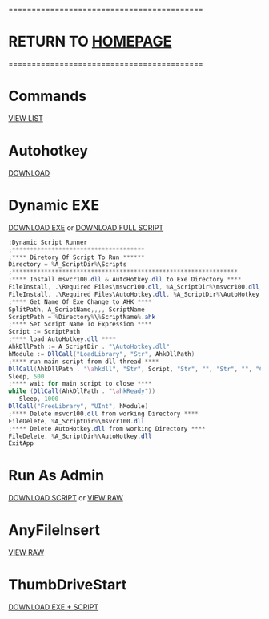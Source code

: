 ==========================================
# RETURN TO [HOMEPAGE](https://pauljohnsgit.github.io/Paul-Johns/)
==========================================

# Commands
[VIEW LIST](https://autohotkey.com/docs_1.0/commands.htm)

# Autohotkey
[DOWNLOAD](https://raw.githubusercontent.com/Pauljohnsgit/AHK/master/AutoHotkey.zip)

# Dynamic EXE 
[DOWNLOAD EXE](https://raw.githubusercontent.com/Pauljohnsgit/AHK/master/Scripts/DynamicScriptExe/AScriptDir.exe) or [DOWNLOAD FULL SCRIPT](https://raw.githubusercontent.com/Pauljohnsgit/AHK/master/Scripts/DynamicScriptExe/DynamicScriptExe.zip)

```actionScript
;Dynamic Script Runner
;*************************************
;**** Diretory Of Script To Run ******
Directory = %A_ScriptDir%\Scripts
;***************************************************************
;**** Install msvcr100.dll & AutoHotkey.dll to Exe Directory ****
FileInstall, .\Required Files\msvcr100.dll, %A_ScriptDir%\msvcr100.dll, 1
FileInstall, .\Required Files\AutoHotkey.dll, %A_ScriptDir%\AutoHotkey.dll, 1
;**** Get Name Of Exe Change to AHK ****
SplitPath, A_ScriptName,,,, ScriptName
ScriptPath = %Directory%\%ScriptName%.ahk
;**** Set Script Name To Expression ****
Script := ScriptPath
;**** load AutoHotkey.dll ****
AhkDllPath := A_ScriptDir . "\AutoHotkey.dll"
hModule := DllCall("LoadLibrary", "Str", AhkDllPath)
;**** run main script from dll thread ****
DllCall(AhkDllPath . "\ahkdll", "Str", Script, "Str", "", "Str", "", "Cdecl UPTR")
Sleep, 500
;**** wait for main script to close ****
while (DllCall(AhkDllPath . "\ahkReady"))
   Sleep, 1000
DllCall("FreeLibrary", "UInt", hModule)
;**** Delete msvcr100.dll from working Directory ****
FileDelete, %A_ScriptDir%\msvcr100.dll
;**** Delete AutoHotkey.dll from working Directory ****
FileDelete, %A_ScriptDir%\AutoHotkey.dll
ExitApp
```
# Run As Admin
[DOWNLOAD SCRIPT](https://raw.githubusercontent.com/Pauljohnsgit/AHK/master/Scripts/RunAsAdmin/RunAsAdmin.zip) or [VIEW RAW](https://raw.githubusercontent.com/Pauljohnsgit/AHK/master/Scripts/RunAsAdmin/RunAsAdmin.ahk)

# AnyFileInsert
[VIEW RAW](https://raw.githubusercontent.com/Pauljohnsgit/AHK/master/Scripts/AnyFileInsert/AnyFileInsert.ahk)

# ThumbDriveStart
[DOWNLOAD EXE + SCRIPT](https://raw.githubusercontent.com/Pauljohnsgit/AHK/master/Scripts/ThumbDrive/ThumbDriveStart.zip)
